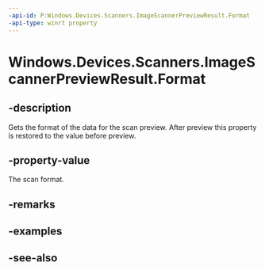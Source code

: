 ----api-id: P:Windows.Devices.Scanners.ImageScannerPreviewResult.Format
-api-type: winrt property
---<!-- Property syntaxpublic Windows.Devices.Scanners.ImageScannerFormat Format { get; }--># Windows.Devices.Scanners.ImageScannerPreviewResult.Format## -descriptionGets the format of the data for the scan preview. After preview this property is restored to the value before preview.## -property-valueThe scan format.## -remarks## -examples## -see-also